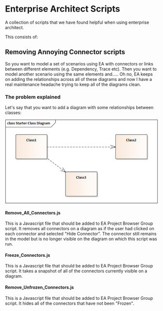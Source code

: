 # Enterprise Architect Scripts
A collection of scripts that we have found helpful when using enterprise architect.

This consists of:

## Removing Annoying Connector scripts

So you want to model a set of scenarios using EA with connectors or links between different elements (e.g. Dependency, Trace etc). Then you want to model another scenario using the same elements and..... Oh no, EA keeps on adding the relationships across all of these diagrams and now I have a real maintenance headache trying to keep all of the diagrams clean. 

### The problem explained

Let's say that you want to add a diagram with some relationships between classes:

![Diagram showing links between classes](README_files/the_problem_1.png)

#### Remove_All_Connectors.js

This is a Javascript file that should be added to EA Project Browser Group script. It removes all connectors on a diagram as if the user had clicked on each connector and selected "Hide Connector". The connector still remains in the model but is no longer visible on the diagram on which this script was run.


#### Freeze_Connectors.js

This is a Javascript file that should be added to EA Project Browser Group script. It takes a snapshot of all of the connectors currently visible on a diagram. 


#### Remove_Unfrozen_Connectors.js

This is a Javascript file that should be added to EA Project Browser Group script. It hides all of the connectors that have not been "Frozen".
